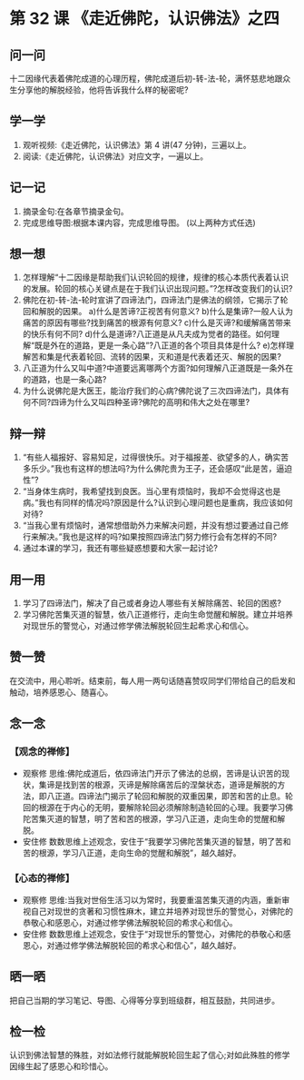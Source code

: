 
# 第 32 课 《走近佛陀，认识佛法》之四

## 问一问

十二因缘代表着佛陀成道的心理历程，佛陀成道后初-转-法-轮，满怀慈悲地跟众生分享他的解脱经验，他将告诉我什么样的秘密呢?

## 学一学

1. 观听视频:《走近佛陀，认识佛法》第 4 讲(47 分钟)，三遍以上。
2. 阅读:《走近佛陀，认识佛法》对应文字，一遍以上。

## 记一记

1. 摘录金句:在各章节摘录金句。
2. 完成思维导图:根据本课内容，完成思维导图。
   (以上两种方式任选)

## 想一想

1. 怎样理解“十二因缘是帮助我们认识轮回的规律，规律的核心本质代表着认识的发展。轮回的核心关键点是在于我们认识出现问题。”?怎样改变我们的认识?
2. 佛陀在初-转-法-轮时宣讲了四谛法门，四谛法门是佛法的纲领，它揭示了轮回和解脱的因果。
   a)什么是苦谛?正视苦有何意义?
   b)什么是集谛?一般人认为痛苦的原因有哪些?找到痛苦的根源有何意义?
   c)什么是灭谛?和缓解痛苦带来的快乐有何不同?
   d)什么是道谛?八正道是从凡夫成为觉者的路径。如何理解“既是外在的道路，更是一条心路”?八正道的各个项目具体是什么?
   e)怎样理解苦和集是代表着轮回、流转的因果，灭和道是代表着还灭、解脱的因果?
3. 八正道为什么又叫中道?中道要远离哪两个方面?如何理解八正道既是一条外在的道路，也是一条心路?
4. 为什么说佛陀是大医王，能治疗我们的心病?佛陀说了三次四谛法门，具体有何不同?四谛为什么又叫四种圣谛?佛陀的高明和伟大之处在哪里?

## 辩一辩

1. “有些人福报好、容易知足，过得很快乐。对于福报差、欲望多的人，确实苦多乐少。”我也有这样的想法吗?为什么佛陀贵为王子，还会感叹“此是苦，逼迫性”?
2. “当身体生病时，我希望找到良医。当心里有烦恼时，我却不会觉得这也是病。”我也有同样的情况吗?原因是什么?认识到心理问题也是重病，我应该如何对待?
3. “当我心里有烦恼时，通常想借助外力来解决问题，并没有想过要通过自己修行来解决。”我也是这样的吗?如果按照四谛法门努力修行会有怎样的不同?
4. 通过本课的学习，我还有哪些疑惑想要和大家一起讨论?

## 用一用

1. 学习了四谛法门，解决了自己或者身边人哪些有关解除痛苦、轮回的困惑?
2. 学习佛陀苦集灭道的智慧，依八正道修行，走向生命觉醒和解脱。建立并培养对现世乐的警觉心，对通过修学佛法解脱轮回生起希求心和信心。

## 赞一赞

在交流中，用心聆听。结束前，每人用一两句话随喜赞叹同学们带给自己的启发和触动，培养感恩心、随喜心。

## 念一念

### 【观念的禅修】

  - 观察修
    思维:佛陀成道后，依四谛法门开示了佛法的总纲，苦谛是认识苦的现状，集谛是找到苦的根源，灭谛是解除痛苦后的涅槃状态，道谛是解脱的方法，即八正道。四谛法门揭示了轮回和解脱的双重因果，即苦和苦的止息。轮回的根源在于内心的无明，要解除轮回必须解除制造轮回的心理。我要学习佛陀苦集灭道的智慧，明了苦和苦的根源，学习八正道，走向生命的觉醒和解脱。
  - 安住修
    数数思维上述观念，安住于“我要学习佛陀苦集灭道的智慧，明了苦和苦的根源，学习八正道，走向生命的觉醒和解脱”，越久越好。

### 【心态的禅修】

  - 观察修
    思维:当我对世俗生活习以为常时，我要重温苦集灭道的内涵，重新审视自己对现世的贪著和习惯性麻木，建立并培养对现世乐的警觉心，对佛陀的恭敬心和感恩心，对通过修学佛法解脱轮回的希求心和信心。
  - 安住修
    数数思维上述观念，安住于“对现世乐的警觉心，对佛陀的恭敬心和感恩心，对通过修学佛法解脱轮回的希求心和信心”，越久越好。

## 晒一晒

把自己当期的学习笔记、导图、心得等分享到班级群，相互鼓励，共同进步。

## 检一检

认识到佛法智慧的殊胜，对如法修行就能解脱轮回生起了信心;对如此殊胜的修学因缘生起了感恩心和珍惜心。
